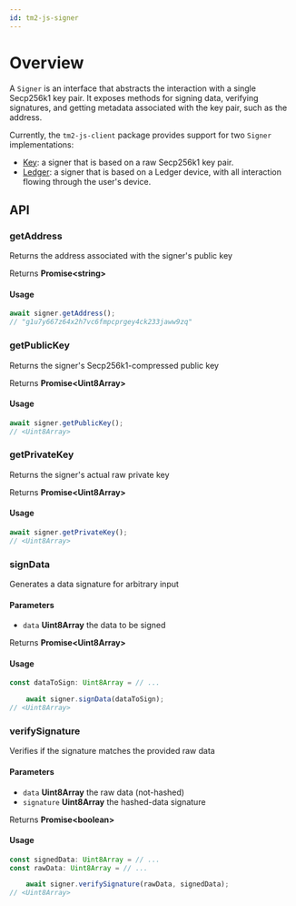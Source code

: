 ```yaml
---
id: tm2-js-signer
---
```


# Overview

A `Signer` is an interface that abstracts the interaction with a single Secp256k1 key pair. It exposes methods for
signing data, verifying signatures, and getting metadata associated with the key pair, such as the address.

Currently, the `tm2-js-client` package provides support for two `Signer` implementations:

- [Key](/docs/reference/tm2-js-client/Signer/key.md): a signer that is based on a raw Secp256k1 key pair.
- [Ledger](/docs/reference/tm2-js-client/Signer/ledger.md): a signer that is based on a Ledger device, with all interaction flowing through the user's
  device.

## API

### getAddress

Returns the address associated with the signer's public key

Returns **Promise<string\>**

#### Usage

```ts
await signer.getAddress();
// "g1u7y667z64x2h7vc6fmpcprgey4ck233jaww9zq"
```

### getPublicKey

Returns the signer's Secp256k1-compressed public key

Returns **Promise<Uint8Array\>**

#### Usage

```ts
await signer.getPublicKey();
// <Uint8Array>
```

### getPrivateKey

Returns the signer's actual raw private key

Returns **Promise<Uint8Array\>**

#### Usage

```ts
await signer.getPrivateKey();
// <Uint8Array>
```

### signData

Generates a data signature for arbitrary input

#### Parameters

* `data` **Uint8Array** the data to be signed

Returns **Promise<Uint8Array\>**

#### Usage

```ts
const dataToSign: Uint8Array = // ...

    await signer.signData(dataToSign);
// <Uint8Array>
```

### verifySignature

Verifies if the signature matches the provided raw data

#### Parameters

* `data` **Uint8Array** the raw data (not-hashed)
* `signature` **Uint8Array** the hashed-data signature

Returns **Promise<boolean\>**

#### Usage

```ts
const signedData: Uint8Array = // ...
const rawData: Uint8Array = // ...

    await signer.verifySignature(rawData, signedData);
// <Uint8Array>
```


